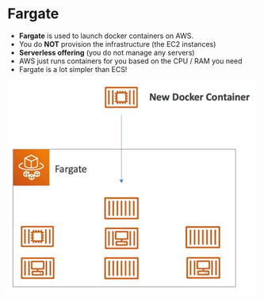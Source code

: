 # Fargate

- **Fargate** is used to launch docker containers on AWS.
- You do **NOT** provision the infrastructure (the EC2 instances)
- **Serverless offering** (you do not manage any servers)
- AWS just runs containers for you based on the CPU / RAM you need
- Fargate is a lot simpler than ECS!

![Fargate](../../images/compute/fargate.png)

